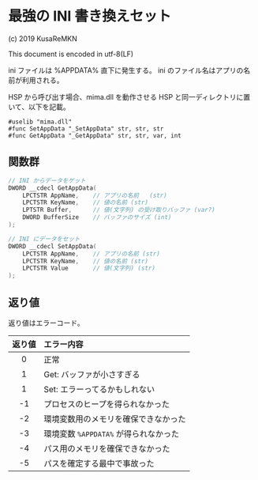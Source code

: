 # 最強の INI 書き換えセット
(c) 2019 KusaReMKN

This document is encoded in utf-8(LF)

ini ファイルは %APPDATA% 直下に発生する。
ini のファイル名はアプリの名前が利用される。

HSP から呼び出す場合、mima.dll を動作させる HSP と同一ディレクトリに置いて、以下を記載。
```hsp
#uselib "mima.dll"
#func SetAppData "_SetAppData" str, str, str
#func GetAppData "_GetAppData" str, str, var, int
```

## 関数群
```c
// INI からデータをゲット
DWORD __cdecl GetAppData(
	LPCTSTR AppName,	// アプリの名前	(str)
	LPCTSTR KeyName,	// 値の名前	(str)
	LPTSTR Buffer,		// 値(文字列) の受け取りバッファ (var?)
	DWORD BufferSize	// バッファのサイズ (int)
);

// INI にデータをセット
DWORD __cdecl SetAppData(
	LPCTSTR AppName,	// アプリの名前 (str)
	LPCTSTR KeyName,	// 値の名前 (str)
	LPCTSTR Value		// 値(文字列) (str)
);
```
## 返り値

返り値はエラーコード。

|返り値|エラー内容|
|:---:|:---|
|0|正常|
|1|Get: バッファが小さすぎる|
|1|Set: エラーってるかもしれない|
|-1|プロセスのヒープを得られなかった|
|-2|環境変数用のメモリを確保できなかった|
|-3|環境変数 `%APPDATA%` が得られなかった|
|-4|パス用のメモリを確保できなかった|
|-5|パスを確定する最中で事故った|
